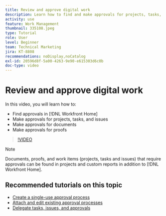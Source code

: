 ```yaml
---
title: Review and approve digital work
description: Learn how to find and make approvals for projects, tasks, issues, documents, and proofs in [!DNL Workfront Home].
activity: use
feature: Work Management
thumbnail: 335108.jpeg
type: Tutorial
role: User
level: Beginner
team: Technical Marketing
jira: KT-8808
recommendations: noDisplay,noCatalog
exl-id: 20596d8f-5a00-4263-9e90-e615303d6c0b
doc-type: video
---
```

# Review and approve digital work

In this video, you will learn how to:

* Find approvals in [!DNL Workfront Home]
* Make approvals for projects, tasks, and issues
* Make approvals for documents
* Make approvals for proofs

>[!VIDEO](https://video.tv.adobe.com/v/335108/?quality=12&learn=on)


>[!NOTE]
>
>Documents, proofs, and work items (projects, tasks and issues) that require approvals can be found in projects and custom reports in addition to [!DNL Workfront Home].

## Recommended tutorials on this topic

* [Create a single-use approval process](/help/manage-work/approval-processes-and-milestone-paths/create-a-single-use-approval-process.md)
* [Attach and edit existing approval processes](/help/manage-work/approval-processes-and-milestone-paths/attach-and-edit-existing-approval-processes.md)
* [Delegate tasks, issues, and approvals](/help/manage-work/approval-processes-and-milestone-paths/delegate-approvals.md)


<!---
learn more URLS
Approving work
Home area for Reviewers
Guides
Home overview for Reviewers
Issue page overview
--->
